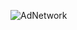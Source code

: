 
![AdNetwork](https://github.com/kuchbestylin/AdvertisingNetwork/assets/68732346/385f516b-4a28-4c81-8ba5-a2c1d8ba47d5)
